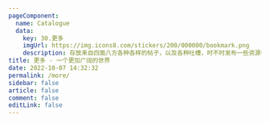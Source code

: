 ```yaml
---
pageComponent:
  name: Catalogue
  data:
    key: 30.更多
    imgUrl: https://img.icons8.com/stickers/200/000000/bookmark.png
    description: 存放来自四面八方各种各样的帖子，以及各种吐槽，时不时发布一些资源等。
title: 更多 - 一个更加广阔的世界
date: 2022-10-07 14:32:32
permalink: /more/
sidebar: false
article: false
comment: false
editLink: false
---
```


